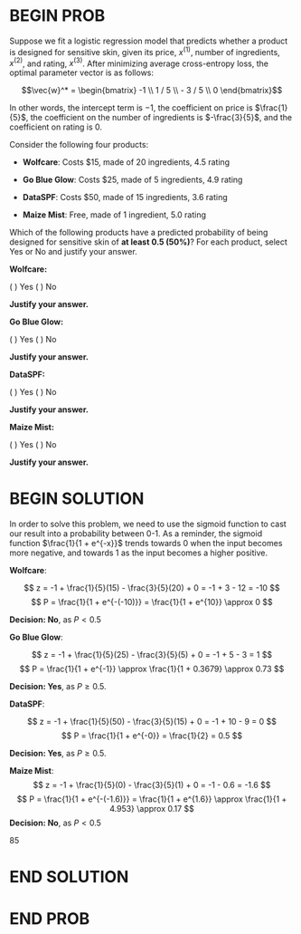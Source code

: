 # BEGIN PROB
Suppose we fit a logistic regression model that predicts whether a
product is designed for sensitive skin, given its price, $x^{(1)}$,
number of ingredients, $x^{(2)}$, and rating, $x^{(3)}$. After
minimizing average cross-entropy loss, the optimal parameter vector is
as follows:

$$\vec{w}^* = \begin{bmatrix} -1 \\ 1 / 5 \\ - 3 / 5 \\ 0 \end{bmatrix}$$

In other words, the intercept term is $-1$, the coefficient on price is
$\frac{1}{5}$, the coefficient on the number of ingredients is
$-\frac{3}{5}$, and the coefficient on rating is $0$.

Consider the following four products:

-   **Wolfcare**: Costs \$15, made of 20 ingredients, 4.5 rating

-   **Go Blue Glow**: Costs \$25, made of 5 ingredients, 4.9 rating

-   **DataSPF**: Costs \$50, made of 15 ingredients, 3.6 rating

-   **Maize Mist**: Free, made of 1 ingredient, 5.0 rating

Which of the following products have a predicted probability of being
designed for sensitive skin of **at least 0.5 (50%)**? For each product,
select Yes or No and justify your answer.



**Wolfcare:** 

( ) Yes 
( ) No

**Justify your answer.**

**Go Blue Glow:** 

( ) Yes 
( ) No

**Justify your answer.**

**DataSPF:**

( ) Yes 
( ) No

**Justify your answer.**

**Maize Mist:** 

( ) Yes 
( ) No

**Justify your answer.**

# BEGIN SOLUTION

In order to solve this problem, we need to use the sigmoid function to cast our result into a probability between 0-1. As a reminder, the sigmoid function $\frac{1}{1 + e^{-x}}$ trends towards 0 when the input becomes more negative, and towards 1 as the input becomes a higher positive.

**Wolfcare**:

$$
z = -1 + \frac{1}{5}(15) - \frac{3}{5}(20) + 0 = -1 + 3 - 12 = -10
$$
$$
P = \frac{1}{1 + e^{-(-10)}} = \frac{1}{1 + e^{10}} \approx 0
$$

**Decision: No**, as $P < 0.5$

**Go Blue Glow**:

$$
z = -1 + \frac{1}{5}(25) - \frac{3}{5}(5) + 0 = -1 + 5 - 3 = 1
$$
$$
P = \frac{1}{1 + e^{-1}} \approx \frac{1}{1 + 0.3679} \approx 0.73
$$

**Decision: Yes**, as $P \geq 0.5$.

**DataSPF**:

$$
z = -1 + \frac{1}{5}(50) - \frac{3}{5}(15) + 0 = -1 + 10 - 9 = 0
$$
$$
P = \frac{1}{1 + e^{-0}} = \frac{1}{2} = 0.5
$$

**Decision: Yes**, as $P \geq 0.5$.

**Maize Mist**:
$$
z = -1 + \frac{1}{5}(0) - \frac{3}{5}(1) + 0 = -1 - 0.6 = -1.6
$$
$$
P = \frac{1}{1 + e^{-(-1.6)}} = \frac{1}{1 + e^{1.6}} \approx \frac{1}{1 + 4.953} \approx 0.17
$$
**Decision: No**, as $P < 0.5$

<average>85</average>

# END SOLUTION

# END PROB